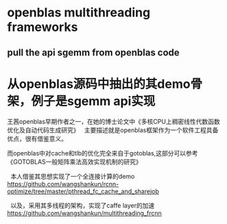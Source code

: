 # openblas multithreading frameworks 
## pull the api sgemm from openblas code

# 从openblas源码中抽出的其demo骨架，例子是sgemm api实现


   王茜openblas早期作者之一，在她的博士论文中《多核CPU上稠密线性代数函数优化及自动代码生成研究》
   主要描述就是openblas框架作为一个软件工程具备优点，很有借鉴意义。
   
   而openblas中对cache和tlb的优化完全来自于gotoblas,这部分可以参考《GOTOBLAS一般矩阵乘法高效实现机制的研究》

   本人借鉴其思想实现了一个全连接计算的demo
   https://github.com/wangshankun/rcnn-optimize/tree/master/pthread_fc_cache_and_sharejob
   
   以及，采用其多线程的架构，实现了caffe layer的加速
   https://github.com/wangshankun/multithreading_frcnn
   
